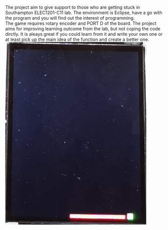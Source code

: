The project aim to give support to those who are getting stuck in Southampton ELEC1201-C11 lab. The environment is Eclipse, have a go with the program and you will find out the interest of programming.  
The game requires rotary encoder and PORT D of the board.
The project aims for improving learning outcome from the lab, but not coping the code dirctly. It is aleays great if you could learn from it and write your own one or at least pick up the main idea of the function and create a better one.  
![pic](game.jpg)